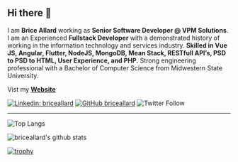 ## Hi there 👋

I am **Brice Allard** working as **Senior Software Developer @ VPM Solutions**. I am an Experienced **Fullstack Developer** with a demonstrated history of working in the information technology and services industry. **Skilled in Vue JS, Angular, Flutter, NodeJS, MongoDB, Mean Stack, RESTfull API’s, PSD to  PSD to HTML, User Experience, and PHP.** Strong engineering professional with a Bachelor of Computer Science from Midwestern State University.

Vist my **[Website](https://www.briceallard.com)**

[![Linkedin: briceallard](https://img.shields.io/badge/-briceallard-blue?style=flat-square&logo=Linkedin&logoColor=white&link=https://www.linkedin.com/in/briceallard/)](https://www.linkedin.com/in/briceallard/)
[![GitHub briceallard](https://img.shields.io/github/followers/briceallard?label=follow&style=social)](https://github.com/briceallard)
![Twitter Follow](https://img.shields.io/twitter/follow/bricewa?style=social)

---

![Top Langs](https://github-readme-stats.vercel.app/api/top-langs/?username=briceallard&layout=compact&theme=dark&hide_border=true)

![briceallard's github stats](https://github-readme-stats.vercel.app/api?username=briceallard&show_icons=true&hide_border=true&theme=dark)

[![trophy](https://github-profile-trophy.vercel.app/?username=briceallard)](https://github.com/briceallard/github-profile-trophy)
